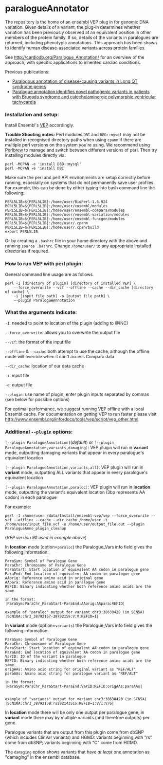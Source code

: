 # paralogueAnnotator

The repository is the home of an ensembl VEP plug in for genomic DNA variation.  Given details of a variant, the plug-in determines whether variation has been previously observed at an equivalent position in other members of the protein family.  If so, details of the variants in paralogues are returned, including phenotypic annotations.  This approach has been shown to identify human disease-associated variants across protein families.

See http://cardiodb.org/Paralogue_Annotation/ for an overview of the approach, with specific applications to inherited cardiac conditions.

Previous publications:  

- [Paralogous annotation of disease-causing variants in Long QT syndrome genes](http://onlinelibrary.wiley.com/doi/10.1002/humu.22114/abstract)  
- [Paralogue annotation identifies novel pathogenic variants in patients with Brugada syndrome and catecholaminergic polymorphic ventricular tachycardia](http://jmg.bmj.com/content/early/2013/10/17/jmedgenet-2013-101917.full)  

### Installation and setup:

Install Ensembl's [VEP](https://www.ensembl.org/info/docs/tools/vep/script/vep_download.html) accordingly.

**Trouble Shooting notes:**
Perl modules `DBI` and `DBD::mysql` may not be installed in recognised directory paths when using `cpanm` if there are multiple perl versions on the system you're using. We recommend using [Perlbrew](https://perlbrew.pl/) to manage and switch between different versions of perl. Then try installing modules directly via:
```
perl -MCPAN -e 'install DBD::mysql'
perl -MCPAN -e 'install DBI'
```

Make sure the perl and perl API environments are setup correctly before running, especially on systems that do not permanently save user profiles. For example, this can be done by either typing into bash command line the following:
```
PERL5LIB=${PERL5LIB}:/home/user/BioPerl-1.6.924
PERL5LIB=${PERL5LIB}:/home/user/ensembl/modules
PERL5LIB=${PERL5LIB}:/home/user/ensembl-compara/modules
PERL5LIB=${PERL5LIB}:/home/user/ensembl-variation/modules
PERL5LIB=${PERL5LIB}:/home/user/ensembl-funcgen/modules
PERL5LIB=${PERL5LIB}:/home/user/.cpanm
PERL5LIB=${PERL5LIB}:/home/user/.cpan/build
export PERL5LIB
```
Or by creating a `.bashrc` file in your home directory with the above and running `source .bashrc`. Change `/home/user/` to any appropriate installed directories if required.


### How to run VEP with perl plugin:

General command line usage are as follows. 
```
perl -I [directory of plugin] [directory of installed VEP] \
    --force_overwrite --vcf --offline --cache --dir_cache [directory of cache] \
    -i [input file path] -o [output file path] \
    --plugin ParalogueAnnotation
```

### What the arguments indicate:

`-I`: needed to point to location of the plugin (adding to @INC)

`--force_overwrite`: allows you to overwrite the output file

`--vcf`: the format of the input file

`--offline` & `--cache`: both attempt to use the cache, although the offline mode will override when it can't access Compara data

`--dir_cache`: location of our data cache

`-i`: input file

`-o`: output file

`--plugin`: use name of plugin, enter plugin inputs separated by commas (see below for possible options)

For optimal performance, we suggest running VEP offline with a local Ensembl cache. For documentation on getting VEP to run faster please visit http://www.ensembl.org/info/docs/tools/vep/script/vep_other.html

### Additional `--plugin` options:

`[--plugin ParalogueAnnotation]`(_default_) or `[--plugin ParalogueAnnotation,variants,damaging]`: VEP plugin will run in __variant__ mode, outputting damaging variants that appear in every paralogue's equivalent location

`[--plugin ParalogueAnnotation,variants,all]`: VEP plugin will run in __variant__ mode, outputting ALL variants that appear in every paralogue's equivalent location

`[--plugin ParalogueAnnotation,paraloc]`: VEP plugin will run in __location__ mode, outputting the variant's equivalent location (3bp represents AA codon) in each paralogue

For example:
```
perl -I /home/user /data/Install/ensembl-vep/vep --force_overwrite --vcf --offline --cache --dir_cache /home/user -i /home/user/input_file.vcf -o /home/user/output_file.out --plugin ParalogueAnno_plugin_cleanup
```
(_VEP version 90 used in example above_)


In __location__ mode (option=`paraloc`) the Paralogue_Vars info field gives the following information:

    ParaSym: Symbol of Paralogue Gene
    ParaChr: Chromosome of Paralogue Gene
    ParaStart: Start location of equivalent AA codon in paralogue gene
    ParaEnd: End location of equivalent AA codon in paralogue gene
    AAorig: Reference amino acid in original gene
    AApara: Reference amino acid in paralogue gene
    REFID: Binary indicating whether both reference amino acids are the same

    in the format:
    |ParaSym:ParaChr_ParaStart-ParaEnd:AAorig:AApara:REFID|

    example of "paraloc" output for variant chr3:38630420 (in SCN5A)
    |SCN10A:chr3_38792157-38792159:V:V:REFID=1|

In __variant__ mode (option=`variants`) the Paralogue_Vars info field gives the following information:

    ParaSym: Symbol of Paralogue Gene
    ParaChr: Chromosome of Paralogue Gene
    ParaStart: Start location of equivalent AA codon in paralogue gene
    ParaEnd: End location of equivalent AA codon in paralogue gene
    VarID: ID of the variant in paralogue
    REFID: Binary indicating whether both reference amino acids are the same
    origAAs: Amino acid string for original variant as "REF/ALT"
    paraAAs: Amino acid string for paralogue variant as "REF/ALT"

    in the format:
    |ParaSym:ParaChr_ParaStart-ParaEnd:VarID:REFID:origAAs:paraAAs|


    example of "variants" output for variant chr3:38630420 (in SCN5A)
    |SCN10A:chr3_38792158:rs202143516:REFID=1:V/I:V/G|

In __location__ mode there will be only one output per paralogue gene; in __variant__ mode there may by multiple variants (and therefore outputs) per gene.

Paralogue variants that are output from this plugin come from dbSNP (which includes ClinVar variants) and HGMD: variants beginning with "rs" come from dbSNP; variants beginning with "C" come from HGMD.

The `damaging` option shows variants that have *at least* one annotation as "damaging" in the ensembl database.
